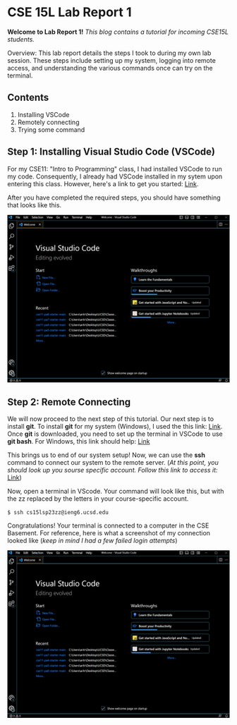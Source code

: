 CSE 15L Lab Report 1
====================
**Welcome to Lab Report 1!** *This blog contains a tutorial for incoming CSE15L students.*


Overview: This lab report details the steps I took to during my own lab session. These steps include setting up my system, logging into remote access, and understanding the various commands once can try on the terminal.


Contents
--------

1. Installing VSCode
2. Remotely connecting
3. Trying some command


Step 1: Installing Visual Studio Code (VSCode)
------------------------------------

For my CSE11: "Intro to Programming" class, I had installed VSCode to run my code. Consequently, I already had VSCode installed in my sytem upon entering this class. 
However, here's a link to get you started: [Link](https://code.visualstudio.com/).

After you have completed the required steps, you should have something that looks like this.


![Image](VSCode_Screenshot.png)

Step 2: Remote Connecting
-------------------------

We will now proceed to the next step of this tutorial. Our next step is to install **git**. To install **git** for my system (Windows), I used the this link: [Link](https://gitforwindows.org/). Once **git** is downloaded, you need to set up the terminal in VSCode to use **git bash**. For Windows, this link should help: [Link](https://stackoverflow.com/questions/42606837/how-do-i-use-bash-on-windows-from-the-visual-studio-code-integrated-terminal/50527994#50527994)

This brings us to end of our system setup! Now, we can use the **ssh** command to connect our system to the remote server. (*At this point, you should look up you sourse specific account. Follow this link to access it:* [Link](https://sdacs.ucsd.edu/~icc/index.php))

Now, open a terminal in VScode. Your command will look like this, but with the zz replaced by the letters in your course-specific account.

```
$ ssh cs15lsp23zz@ieng6.ucsd.edu
```

Congratulations! Your terminal is connected to a computer in the CSE Basement. For reference, here is what a screenshot of my connection looked like (*keep in mind I had a few failed login attempts*)

![Image](VSCode_Screenshot.png)






